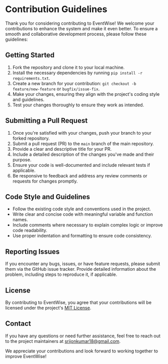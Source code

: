 

# Contribution Guidelines

Thank you for considering contributing to EventWise! We welcome your contributions to enhance the system and make it even better. To ensure a smooth and collaborative development process, please follow these guidelines:

## Getting Started

1. Fork the repository and clone it to your local machine.
2. Install the necessary dependencies by running `pip install -r requirements.txt`.
3. Create a new branch for your contribution: `git checkout -b feature/new-feature` or `bugfix/issue-fix`.
4. Make your changes, ensuring they align with the project's coding style and guidelines.
5. Test your changes thoroughly to ensure they work as intended.

## Submitting a Pull Request

1. Once you're satisfied with your changes, push your branch to your forked repository.
2. Submit a pull request (PR) to the `main` branch of the main repository.
3. Provide a clear and descriptive title for your PR.
4. Include a detailed description of the changes you've made and their purpose.
5. Ensure your code is well-documented and include relevant tests if applicable.
6. Be responsive to feedback and address any review comments or requests for changes promptly.

## Code Style and Guidelines

- Follow the existing code style and conventions used in the project.
- Write clear and concise code with meaningful variable and function names.
- Include comments where necessary to explain complex logic or improve code readability.
- Use proper indentation and formatting to ensure code consistency.

## Reporting Issues

If you encounter any bugs, issues, or have feature requests, please submit them via the GitHub issue tracker. Provide detailed information about the problem, including steps to reproduce it, if applicable.

## License

By contributing to EventWise, you agree that your contributions will be licensed under the project's [MIT License](LICENSE).

## Contact

If you have any questions or need further assistance, feel free to reach out to the project maintainers at srijonkumar18@gmail.com.

We appreciate your contributions and look forward to working together to improve EventWise!
